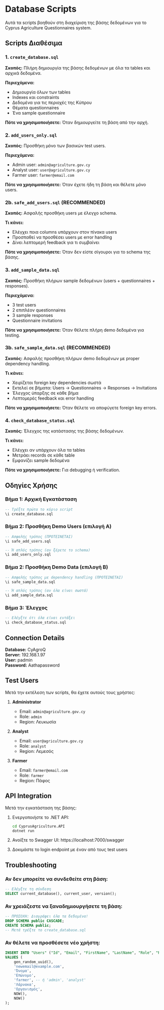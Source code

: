 # Database Scripts

Αυτά τα scripts βοηθούν στη διαχείριση της βάσης δεδομένων για το Cyprus Agriculture Questionnaires system.

## Scripts Διαθέσιμα

### 1. `create_database.sql`
**Σκοπός:** Πλήρη δημιουργία της βάσης δεδομένων με όλα τα tables και αρχικά δεδομένα.

**Περιεχόμενα:**
- Δημιουργία όλων των tables
- Indexes και constraints
- Δεδομένα για τις περιοχές της Κύπρου
- Θέματα questionnaires
- Ένα sample questionnaire

**Πότε να χρησιμοποιήσετε:** Όταν δημιουργείτε τη βάση από την αρχή.

### 2. `add_users_only.sql`
**Σκοπός:** Προσθήκη μόνο των βασικών test users.

**Περιεχόμενα:**
- Admin user: `admin@agriculture.gov.cy`
- Analyst user: `user@agriculture.gov.cy`  
- Farmer user: `farmer@email.com`

**Πότε να χρησιμοποιήσετε:** Όταν έχετε ήδη τη βάση και θέλετε μόνο users.

### 2b. `safe_add_users.sql` (RECOMMENDED)
**Σκοπός:** Ασφαλής προσθήκη users με έλεγχο schema.

**Τι κάνει:**
- Ελέγχει ποια columns υπάρχουν στον πίνακα users
- Προσπαθεί να προσθέσει users με error handling
- Δίνει λεπτομερή feedback για τι συμβαίνει

**Πότε να χρησιμοποιήσετε:** Όταν δεν είστε σίγουροι για το schema της βάσης.

### 3. `add_sample_data.sql`
**Σκοπός:** Προσθήκη πλήρων sample δεδομένων (users + questionnaires + responses).

**Περιεχόμενα:**
- 3 test users
- 2 επιπλέον questionnaires
- 3 sample responses
- Questionnaire invitations

**Πότε να χρησιμοποιήσετε:** Όταν θέλετε πλήρη demo δεδομένα για testing.

### 3b. `safe_sample_data.sql` (RECOMMENDED)
**Σκοπός:** Ασφαλής προσθήκη πλήρων demo δεδομένων με proper dependency handling.

**Τι κάνει:**
- Χειρίζεται foreign key dependencies σωστά
- Εκτελεί σε βήματα: Users → Questionnaires → Responses → Invitations
- Έλεγχος ύπαρξης σε κάθε βήμα
- Λεπτομερές feedback και error handling

**Πότε να χρησιμοποιήσετε:** Όταν θέλετε να αποφύγετε foreign key errors.

### 4. `check_database_status.sql`
**Σκοπός:** Έλεγχος της κατάστασης της βάσης δεδομένων.

**Τι κάνει:**
- Ελέγχει αν υπάρχουν όλα τα tables
- Μετράει records σε κάθε table
- Εμφανίζει sample δεδομένα

**Πότε να χρησιμοποιήσετε:** Για debugging ή verification.

## Οδηγίες Χρήσης

### Βήμα 1: Αρχική Εγκατάσταση
```sql
-- Τρέξτε πρώτα το κύριο script
\i create_database.sql
```

### Βήμα 2: Προσθήκη Demo Users (επιλογή Α)
```sql
-- Ασφαλής τρόπος (ΠΡΟΤΕΙΝΕΤΑΙ)
\i safe_add_users.sql

-- Ή απλός τρόπος (αν ξέρετε το schema)
\i add_users_only.sql
```

### Βήμα 2: Προσθήκη Demo Data (επιλογή Β)
```sql
-- Ασφαλής τρόπος με dependency handling (ΠΡΟΤΕΙΝΕΤΑΙ)
\i safe_sample_data.sql

-- Ή απλός τρόπος (αν όλα είναι σωστά)
\i add_sample_data.sql
```

### Βήμα 3: Έλεγχος
```sql
-- Ελέγξτε ότι όλα είναι εντάξει
\i check_database_status.sql
```

## Connection Details

**Database:** CyAgroQ  
**Server:** 192.168.1.97  
**User:** padmin  
**Password:** Aathapassword

## Test Users

Μετά την εκτέλεση των scripts, θα έχετε αυτούς τους χρήστες:

1. **Administrator**
   - Email: `admin@agriculture.gov.cy`
   - Role: `admin`
   - Region: Λευκωσία

2. **Analyst** 
   - Email: `user@agriculture.gov.cy`
   - Role: `analyst`
   - Region: Λεμεσός

3. **Farmer**
   - Email: `farmer@email.com` 
   - Role: `farmer`
   - Region: Πάφος

## API Integration

Μετά την εγκατάσταση της βάσης:

1. Ενεργοποιήστε το .NET API:
   ```bash
   cd CyprusAgriculture.API
   dotnet run
   ```

2. Ανοίξτε το Swagger UI: https://localhost:7000/swagger

3. Δοκιμάστε το login endpoint με έναν από τους test users

## Troubleshooting

### Αν δεν μπορείτε να συνδεθείτε στη βάση:
```sql
-- Ελέγξτε τη σύνδεση
SELECT current_database(), current_user, version();
```

### Αν χρειάζεστε να ξαναδημιουργήσετε τη βάση:
```sql
-- ΠΡΟΣΟΧΗ: Διαγράφει όλα τα δεδομένα!
DROP SCHEMA public CASCADE;
CREATE SCHEMA public;
-- Μετά τρέξτε το create_database.sql
```

### Αν θέλετε να προσθέσετε νέο χρήστη:
```sql
INSERT INTO "Users" ("Id", "Email", "FirstName", "LastName", "Role", "Region", "Organization", "CreatedAt", "UpdatedAt")
VALUES (
    gen_random_uuid(),
    'newemail@example.com',
    'Όνομα',
    'Επώνυμο', 
    'farmer', -- ή 'admin', 'analyst'
    'Λάρνακα',
    'Οργανισμός',
    NOW(),
    NOW()
);
```